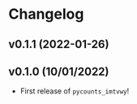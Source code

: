 # Changelog

<!--next-version-placeholder-->

## v0.1.1 (2022-01-26)


## v0.1.0 (10/01/2022)

- First release of `pycounts_imtvwy`!